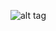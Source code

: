 ![alt tag](https://raw.githubusercontent.com/core2kx/trail-finder-2-chassis/master/right-chassis-rail/right-chassis-rail.png)
